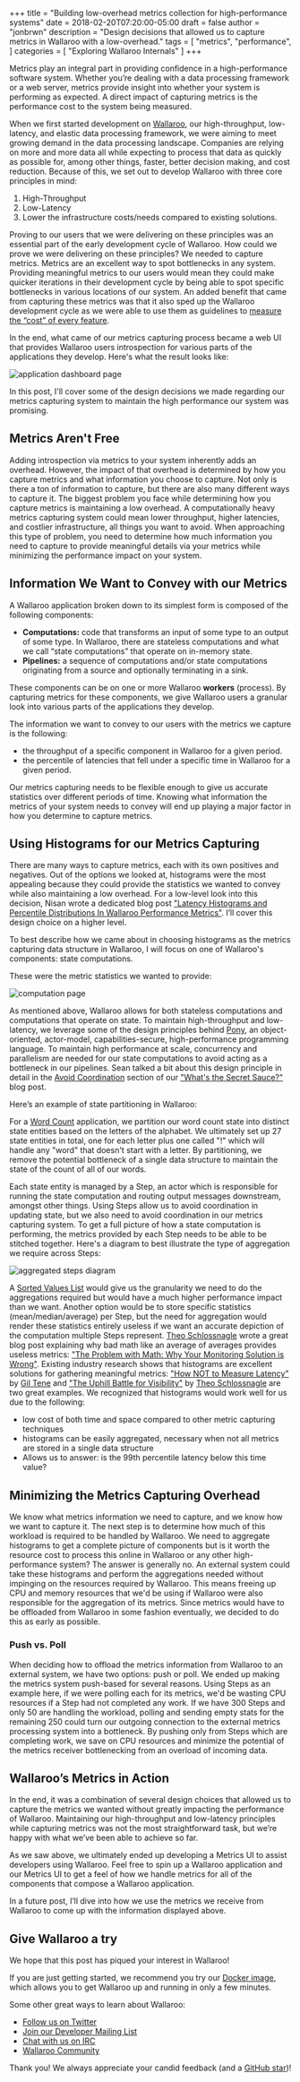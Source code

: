 +++
title = "Building low-overhead metrics collection for high-performance systems"
date = 2018-02-20T07:20:00-05:00
draft = false
author = "jonbrwn"
description = "Design decisions that allowed us to capture metrics in Wallaroo with a low-overhead."
tags = [
    "metrics",
    "performance",
]
categories = [
    "Exploring Wallaroo Internals"
]
+++

Metrics play an integral part in providing confidence in a high-performance software system. Whether you’re dealing with a data processing framework or a web server, metrics provide insight into whether your system is performing as expected. A direct impact of capturing metrics is the performance cost to the system being measured.

When we first started development on [Wallaroo](https://github.com/WallarooLabs/Wallaroo), our high-throughput, low-latency, and elastic data processing framework, we were aiming to meet growing demand in the data processing landscape. Companies are relying on more and more data all while expecting to process that data as quickly as possible for, among other things, faster, better decision making, and cost reduction. Because of this, we set out to develop Wallaroo with three core principles in mind:

1. High-Throughput
2. Low-Latency
3. Lower the infrastructure costs/needs compared to existing solutions.

Proving to our users that we were delivering on these principles was an essential part of the early development cycle of Wallaroo. How could we prove we were delivering on these principles? We needed to capture metrics. Metrics are an excellent way to spot bottlenecks in any system. Providing meaningful metrics to our users would mean they could make quicker iterations in their development cycle by being able to spot specific bottlenecks in various locations of our system. An added benefit that came from capturing these metrics was that it also sped up the Wallaroo development cycle as we were able to use them as guidelines to [measure the “cost” of every feature](https://blog.wallaroolabs.com/2017/06/whats-the-secret-sauce/#measure-the-cost-of-every-feature).

In the end, what came of our metrics capturing process became a web UI that provides Wallaroo users introspection for various parts of the applications they develop. Here's what the result looks like:

![application dashboard page](/images/post/performance-metrics-overview/application-dashboard-page.png)

In this post, I'll cover some of the design decisions we made regarding our metrics capturing system to maintain the high performance our system was promising.

## Metrics Aren't Free

Adding introspection via metrics to your system inherently adds an overhead. However, the impact of that overhead is determined by how you capture metrics and what information you choose to capture. Not only is there a ton of information to capture, but there are also many different ways to capture it. The biggest problem you face while determining how you capture metrics is maintaining a low overhead. A computationally heavy metrics capturing system could mean lower throughput, higher latencies, and costlier infrastructure, all things you want to avoid. When approaching this type of problem, you need to determine how much information you need to capture to provide meaningful details via your metrics while minimizing the performance impact on your system.

## Information We Want to Convey with our Metrics

A Wallaroo application broken down to its simplest form is composed of the following components:

- **Computations:** code that transforms an input of some type to an output of some type. In Wallaroo, there are stateless computations and what we call “state computations” that operate on in-memory state.
- **Pipelines:** a sequence of computations and/or state computations originating from a source and optionally terminating in a sink.

These components can be on one or more Wallaroo **workers** (process). By capturing metrics for these components, we give Wallaroo users a granular look into various parts of the applications they develop.

The information we want to convey to our users with the metrics we capture is the following:

  - the throughput of a specific component in Wallaroo for a given period.
  - the percentile of latencies that fell under a specific time in Wallaroo for a given period.

Our metrics capturing needs to be flexible enough to give us accurate statistics over different periods of time. Knowing what information the metrics of your system needs to convey will end up playing a major factor in how you determine to capture metrics.

## Using Histograms for our Metrics Capturing

There are many ways to capture metrics, each with its own positives and negatives. Out of the options we looked at, histograms were the most appealing because they could provide the statistics we wanted to convey while also maintaining a low overhead. For a low-level look into this decision, Nisan wrote a dedicated blog post  ["Latency Histograms and Percentile Distributions In Wallaroo Performance Metrics"](https://blog.wallaroolabs.com/2018/02/latency-histograms-and-percentile-distributions-in-wallaroo-performance-metrics/). I’ll cover this design choice on a higher level.

To best describe how we came about in choosing histograms as the metrics capturing data structure in Wallaroo, I will focus on one of Wallaroo's components: state computations.

These were the metric statistics we wanted to provide:

![computation page](/images/post/performance-metrics-overview/computation-detailed-metrics-page.png)

As mentioned above, Wallaroo allows for both stateless computations and computations that operate on state. To maintain high-throughput and low-latency, we leverage some of the design principles behind [Pony](https://github.com/ponylang/ponyc), an object-oriented, actor-model, capabilities-secure, high-performance programming language. To maintain high performance at scale, concurrency and parallelism are needed for our state computations to avoid acting as a bottleneck in our pipelines. Sean talked a bit about this design principle in detail in the [Avoid Coordination](https://blog.wallaroolabs.com/2017/06/whats-the-secret-sauce/#avoid-coordination) section of our ["What's the Secret Sauce?"](https://blog.wallaroolabs.com/2017/06/whats-the-secret-sauce/) blog post.

Here’s an example of state partitioning in Wallaroo:

For a [Word Count](https://docs.wallaroolabs.com/book/python/word-count.html) application, we partition our word count state into distinct state entities based on the letters of the alphabet. We ultimately set up 27 state entities in total, one for each letter plus one called "!" which will handle any "word" that doesn't start with a letter. By partitioning, we remove the potential bottleneck of a single data structure to maintain the state of the count of all of our words.

Each state entity is managed by a Step, an actor which is responsible for running the state computation and routing output messages downstream, amongst other things. Using Steps allow us to avoid coordination in updating state, but we also need to avoid coordination in our metrics capturing system. To get a full picture of how a state computation is performing, the metrics provided by each Step needs to be able to be stitched together. Here's a diagram to best illustrate the type of aggregation we require across Steps:

![aggregated steps diagram](/images/post/performance-metrics-overview/steps-diagram.png)

A [Sorted Values List](https://blog.wallaroolabs.com/2018/02/latency-histograms-and-percentile-distributions-in-wallaroo-performance-metrics#using-a-sorted-values-list) would give us the granularity we need to do the aggregations required but would have a much higher performance impact than we want. Another option would be to store specific statistics (mean/median/average) per Step, but the need for aggregation would render these statistics entirely useless if we want an accurate depiction of the computation multiple Steps represent. [Theo Schlossnagle](https://twitter.com/postwait) wrote a great blog post explaining why bad math like an average of averages provides useless metrics: ["The Problem with Math: Why Your Monitoring Solution is Wrong"](https://www.circonus.com/2015/02/problem-math/). Existing industry research shows that histograms are excellent solutions for gathering meaningful metrics: ["How NOT to Measure Latency"](https://www.youtube.com/watch?v=lJ8ydIuPFeU) by [Gil Tene](https://twitter.com/giltene) and ["The Uphill Battle for Visibility"](https://www.circonus.com/2016/07/uphill-battle-visibility/) by [Theo Schlossnagle](https://twitter.com/postwait) are two great examples. We recognized that histograms would work well for us due to the following:

- low cost of both time and space compared to other metric capturing techniques
- histograms can be easily aggregated, necessary when not all metrics are stored in a single data structure
- Allows us to answer: is the 99th percentile latency below this time value?

## Minimizing the Metrics Capturing Overhead

We know what metrics information we need to capture, and we know how we want to capture it. The next step is to determine how much of this workload is required to be handled by Wallaroo. We need to aggregate histograms to get a complete picture of components but is it worth the resource cost to process this online in Wallaroo or any other high-performance system? The answer is generally no. An external system could take these histograms and perform the aggregations needed without impinging on the resources required by Wallaroo. This means freeing up CPU and memory resources that we'd be using if Wallaroo were also responsible for the aggregation of its metrics. Since metrics would have to be offloaded from Wallaroo in some fashion eventually, we decided to do this as early as possible.

### Push vs. Poll

When deciding how to offload the metrics information from Wallaroo to an external system, we have two options: push or poll. We ended up making the metrics system push-based for several reasons. Using Steps as an example here, if we were polling each for its metrics, we'd be wasting CPU resources if a Step had not completed any work. If we have 300 Steps and only 50 are handling the workload, polling and sending empty stats for the remaining 250 could turn our outgoing connection to the external metrics processing system into a bottleneck. By pushing only from Steps which are completing work, we save on CPU resources and minimize the potential of the metrics receiver bottlenecking from an overload of incoming data.

## Wallaroo’s Metrics in Action

In the end, it was a combination of several design choices that allowed us to capture the metrics we wanted without greatly impacting the performance of Wallaroo. Maintaining our high-throughput and low-latency principles while capturing metrics was not the most straightforward task, but we’re happy with what we’ve been able to achieve so far.

As we saw above, we ultimately ended up developing a Metrics UI to assist developers using Wallaroo. Feel free to spin up a Wallaroo application and our Metrics UI to get a feel of how we handle metrics for all of the components that compose a Wallaroo application.

In a future post, I’ll dive into how we use the metrics we receive from Wallaroo to come up with the information displayed above.

## Give Wallaroo a try

We hope that this post has piqued your interest in Wallaroo!

If you are just getting started, we recommend you try our [Docker image](https://docs.wallaroolabs.com/book/getting-started/docker-setup.html), which allows you to get Wallaroo up and running in only a few minutes.

Some other great ways to learn about Wallaroo:

* [Follow us on Twitter](https://twitter.com/wallaroolabs)
* [Join our Developer Mailing List](https://groups.io/g/wallaroo)
* [Chat with us on IRC](https://webchat.freenode.net/?channels=#wallaroo)
* [Wallaroo Community](https://www.wallaroolabs.com/community)

Thank you! We always appreciate your candid feedback (and a [GitHub star](https://github.com/WallarooLabs/wallaroo))!

